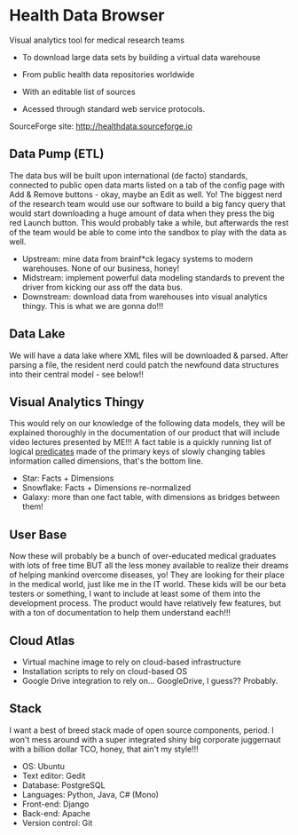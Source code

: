 # Health Data Browser

Visual analytics tool for medical research teams

* To download large data sets by building a virtual data warehouse 

* From public health data repositories worldwide

* With an editable list of sources

* Acessed through standard web service protocols.

SourceForge site: http://healthdata.sourceforge.io

## Data Pump (ETL)
The data bus will be built upon international (de facto) standards, connected to public open data marts listed on a tab of the config page with Add & Remove buttons - okay, maybe an Edit as well. Yo! The biggest nerd of the research team would use our software to build a big fancy query that would start downloading a huge amount of data when they press the big red Launch button. This would probably take a while, but afterwards the rest of the team would be able to come into the sandbox to play with the data as well.

* Upstream: mine data from brainf*ck legacy systems to modern warehouses. None of our business, honey!
* Midstream: implement powerful data modeling standards to prevent the driver from kicking our ass off the data bus.
* Downstream: download data from warehouses into visual analytics thingy. This is what we are gonna do!!!

## Data Lake
We will have a data lake where XML files will be downloaded & parsed. After parsing a file, the resident nerd could patch the newfound data structures into their central model - see below!!

## Visual Analytics Thingy

This would rely on our knowledge of the following data models, they will be explained thoroughly in the documentation of our product that will include video lectures presented by ME!!! A fact table is a quickly running list of logical [predicates](https://en.wikipedia.org/wiki/Predicate_(mathematical_logic)) made of the primary keys of slowly changing tables information called dimensions, that's the bottom line.

* Star: Facts + Dimensions
* Snowflake: Facts + Dimensions re-normalized
* Galaxy: more than one fact table, with dimensions as bridges between them!

## User Base
Now these will probably be a bunch of over-educated medical graduates with lots of free time BUT all the less money available to realize their dreams of helping mankind overcome diseases, yo! They are looking for their place in the medical world, just like me in the IT world. These kids will be our beta testers or something, I want to include at least some of them into the development process. The product would have relatively few features, but with a ton of documentation to help them understand each!!!

## Cloud Atlas
* Virtual machine image to rely on cloud-based infrastructure
* Installation scripts to rely on cloud-based OS
* Google Drive integration to rely on... GoogleDrive, I guess?? Probably.

## Stack
I want a best of breed stack made of open source components, period. I won't mess around with a super integrated shiny big corporate juggernaut with a billion dollar TCO, honey, that ain't my style!!!

* OS: Ubuntu
* Text editor: Gedit
* Database: PostgreSQL
* Languages: Python, Java, C# (Mono)
* Front-end: Django
* Back-end: Apache
* Version control: Git
